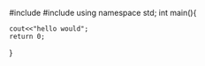 #include<iostream>
#include<cstdio>
using namespace std;
int main(){
	
	cout<<"hello would";
	return 0;
} 
